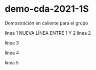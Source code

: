 # demo-cda-2021-1S
Demostración en caliente para el grupo

línea 1
NUEVA LÍNEA ENTRE 1 Y 2
línea 2

línea 3

línea 4

línea 5
